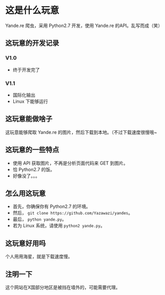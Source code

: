 # 这是什么玩意
Yande.re 爬虫，采用 Python2.7 开发，使用 Yande.re 的API。乱写而成（笑）
## 这玩意的开发记录
### V1.0
* 终于开发完了
### V1.1
* 国际化输出
* Linux 下能够运行
## 这玩意能做啥子
这玩意能够爬取 Yande.re 的图片，然后下载到本地。（不过下载速度很慢哦~
## 这玩意的一些特点
* 使用 API 获取图片，不再是分析页面代码来 GET 到图片。
* 恰 Python2.7 的饭。
* 好像没了。。。
## 怎么用这玩意
* 首先，你确保你有 Python2.7 的环境。
* 然后， `git clone https://github.com/Yazawazi/yandes`。
* 最后， `python yande.py`。
* 若为 Linux 系统，请使用 `python2 yande.py`。
## 这玩意好用吗
个人用用海星，就是下载速度慢。
## 注明一下
这个网站在X国部分地区是被挡在墙外的，可能需要代理。
